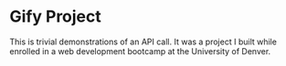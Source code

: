 # Gify Project 
This is trivial demonstrations of an API call. It was a project I built while enrolled in a web development bootcamp at the University of Denver. 
